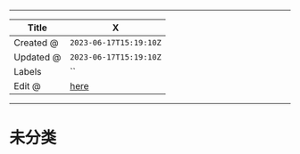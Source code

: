 -----

| Title     | X                                                    |
| --------- | ---------------------------------------------------- |
| Created @ | `2023-06-17T15:19:10Z`                               |
| Updated @ | `2023-06-17T15:19:10Z`                               |
| Labels    | \`\`                                                 |
| Edit @    | [here](https://github.com/junxnone/xwiki/issues/263) |

-----

# 未分类
